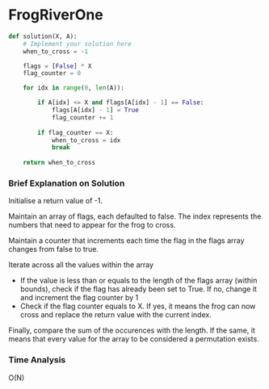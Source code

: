 # FrogRiverOne
```python
def solution(X, A):
    # Implement your solution here
    when_to_cross = -1

    flags = [False] * X
    flag_counter = 0

    for idx in range(0, len(A)):

        if A[idx] <= X and flags[A[idx] - 1] == False:
            flags[A[idx] - 1] = True
            flag_counter += 1
        
        if flag_counter == X:
            when_to_cross = idx
            break
    
    return when_to_cross
```

### Brief Explanation on Solution
Initialise a return value of -1.

Maintain an array of flags, each defaulted to false. The index represents the numbers that need to appear for the frog to cross. 

Maintain a counter that increments each time the flag in the flags array changes from false to true. 

Iterate across all the values within the array
- If the value is less than or equals to the length of the flags array (within bounds), check if the flag has already been set to True. If no, change it and increment the flag counter by 1
- Check if the flag counter equals to X. If yes, it means the frog can now cross and replace the return value with the current index. 

Finally, compare the sum of the occurences with the length. If the same, it means that every value for the array to be considered a permutation exists. 

### Time Analysis
O(N)